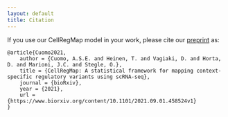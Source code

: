 ```yaml
---
layout: default
title: Citation
---
```


If you use our CellRegMap model in your work, please cite our [preprint](https://www.biorxiv.org/content/10.1101/2021.09.01.458524v1) as:

    @article{Cuomo2021,
        author = {Cuomo, A.S.E. and Heinen, T. and Vagiaki, D. and Horta, D. and Marioni, J.C. and Stegle, O.},
        title = {CellRegMap: A statistical framework for mapping context-specific regulatory variants using scRNA-seq},
        journal = {bioRxiv},
        year = {2021},
        url = {https://www.biorxiv.org/content/10.1101/2021.09.01.458524v1}
    }
